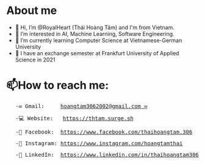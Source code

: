 # About me
- 👋 Hi, I’m @RoyalHeart (Thái Hoàng Tâm) and I'm from Vietnam.
- 👀 I’m interested in AI, Machine Learning, Software Engineering.
- 🏫 I’m currently learning Computer Science at Vietnamese-German University
- 🌱 I have an exchange semester at Frankfurt University of Applied Science in 2021

# 📫How to reach me: 
<ul>
  <pre>-✉️ Gmail:     <a href=mailto:hoangtam3062002@gmail.com>hoangtam3062002@gmail.com ✉</a> </pre>
  <pre>-💻 Website:   <a href=https://thtam.surge.sh>https://thtam.surge.sh</a> </pre> 
  <pre>-📱 Facebook:  <a href=https://www.facebook.com/thaihoangtam.306>https://www.facebook.com/thaihoangtam.306</a> </pre>
  <pre>-📸 Instagram: <a href=https://www.instagram.com/hoangtamthai>https://www.instagram.com/hoangtamthai</a> </pre>
  <pre>-🏢 LinkedIn:  <a href=https://www.linkedin.com/in/thaihoangtam306>https://www.linkedin.com/in/thaihoangtam306</a> </pre>
</ul>

<!---
RoyalHeart/RoyalHeart is a ✨ special ✨ repository because its `README.md` (this file) appears on your GitHub profile.
You can click the Preview link to take a look at your changes.
--->
